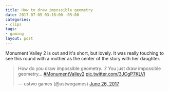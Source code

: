 ```yaml
---
title: How to draw impossible geometry
date: 2017-07-05 03:18:00 -05:00
categories:
- clips
tags:
- gaming
layout: post
---
```


Monument Valley 2 is out and it's short, but lovely.
It was really touching to see this round with a mother as the center of the story with her daughter.

<blockquote class="twitter-tweet" data-lang="en"><p lang="en" dir="ltr">How do you draw impossible geometry...? You just draw impossible geometry... <a href="https://twitter.com/hashtag/MonumentValley2?src=hash">#MonumentValley2</a> <a href="https://t.co/3JCgP7KLVl">pic.twitter.com/3JCgP7KLVl</a></p>&mdash; ustwo games (@ustwogames) <a href="https://twitter.com/ustwogames/status/879374844424581124">June 26, 2017</a></blockquote>
<script async src="//platform.twitter.com/widgets.js" charset="utf-8"></script>
